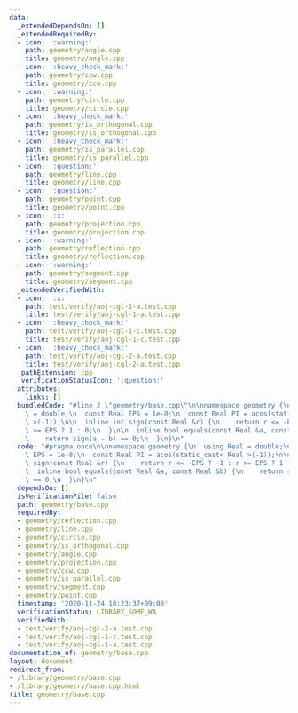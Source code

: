 ```yaml
---
data:
  _extendedDependsOn: []
  _extendedRequiredBy:
  - icon: ':warning:'
    path: geometry/angle.cpp
    title: geometry/angle.cpp
  - icon: ':heavy_check_mark:'
    path: geometry/ccw.cpp
    title: geometry/ccw.cpp
  - icon: ':warning:'
    path: geometry/circle.cpp
    title: geometry/circle.cpp
  - icon: ':heavy_check_mark:'
    path: geometry/is_orthogonal.cpp
    title: geometry/is_orthogonal.cpp
  - icon: ':heavy_check_mark:'
    path: geometry/is_parallel.cpp
    title: geometry/is_parallel.cpp
  - icon: ':question:'
    path: geometry/line.cpp
    title: geometry/line.cpp
  - icon: ':question:'
    path: geometry/point.cpp
    title: geometry/point.cpp
  - icon: ':x:'
    path: geometry/projection.cpp
    title: geometry/projection.cpp
  - icon: ':warning:'
    path: geometry/reflection.cpp
    title: geometry/reflection.cpp
  - icon: ':warning:'
    path: geometry/segment.cpp
    title: geometry/segment.cpp
  _extendedVerifiedWith:
  - icon: ':x:'
    path: test/verify/aoj-cgl-1-a.test.cpp
    title: test/verify/aoj-cgl-1-a.test.cpp
  - icon: ':heavy_check_mark:'
    path: test/verify/aoj-cgl-1-c.test.cpp
    title: test/verify/aoj-cgl-1-c.test.cpp
  - icon: ':heavy_check_mark:'
    path: test/verify/aoj-cgl-2-a.test.cpp
    title: test/verify/aoj-cgl-2-a.test.cpp
  _pathExtension: cpp
  _verificationStatusIcon: ':question:'
  attributes:
    links: []
  bundledCode: "#line 2 \"geometry/base.cpp\"\n\nnamespace geometry {\n  using Real\
    \ = double;\n  const Real EPS = 1e-8;\n  const Real PI = acos(static_cast< Real\
    \ >(-1));\n\n  inline int sign(const Real &r) {\n    return r <= -EPS ? -1 : r\
    \ >= EPS ? 1 : 0;\n  }\n\n  inline bool equals(const Real &a, const Real &b) {\n\
    \    return sign(a - b) == 0;\n  }\n}\n"
  code: "#pragma once\n\nnamespace geometry {\n  using Real = double;\n  const Real\
    \ EPS = 1e-8;\n  const Real PI = acos(static_cast< Real >(-1));\n\n  inline int\
    \ sign(const Real &r) {\n    return r <= -EPS ? -1 : r >= EPS ? 1 : 0;\n  }\n\n\
    \  inline bool equals(const Real &a, const Real &b) {\n    return sign(a - b)\
    \ == 0;\n  }\n}\n"
  dependsOn: []
  isVerificationFile: false
  path: geometry/base.cpp
  requiredBy:
  - geometry/reflection.cpp
  - geometry/line.cpp
  - geometry/circle.cpp
  - geometry/is_orthogonal.cpp
  - geometry/angle.cpp
  - geometry/projection.cpp
  - geometry/ccw.cpp
  - geometry/is_parallel.cpp
  - geometry/segment.cpp
  - geometry/point.cpp
  timestamp: '2020-11-24 18:23:37+09:00'
  verificationStatus: LIBRARY_SOME_WA
  verifiedWith:
  - test/verify/aoj-cgl-2-a.test.cpp
  - test/verify/aoj-cgl-1-c.test.cpp
  - test/verify/aoj-cgl-1-a.test.cpp
documentation_of: geometry/base.cpp
layout: document
redirect_from:
- /library/geometry/base.cpp
- /library/geometry/base.cpp.html
title: geometry/base.cpp
---
```

